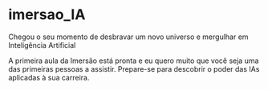 # imersao_IA
Chegou o seu momento de desbravar um novo universo e mergulhar em Inteligência Artificial

A primeira aula da Imersão está pronta e eu quero muito que você seja uma das primeiras pessoas a assistir. Prepare-se para descobrir o poder das IAs aplicadas à sua carreira. 